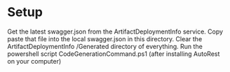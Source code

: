 ﻿# Setup

Get the latest swagger.json from the ArtifactDeploymentInfo  service.
Copy paste that file into the local swagger.json in this directory.
Clear the ArtifactDeploymentInfo /Generated directory of everything.
Run the powershell script CodeGenerationCommand.ps1 (after installing AutoRest on your computer)